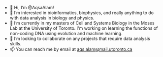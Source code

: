 - 👋 Hi, I’m @AqsaAlam! 
- 👀 I’m interested in bioinformatics, biophysics, and really anything to do with data analysis in biology and physics.
- 🌱 I’m currently in my masters of Cell and Systems Biology in the Moses Lab at the University of Toronto. 
      I'm working on learning the functions of non-coding DNA using evolution and machine learning.
- 💞️ I’m looking to collaborate on any projects that require data analysis skills.
- 📫 You can reach me by email at aqs.alam@mail.utoronto.ca

<!---
AqsaAlam/AqsaAlam is a ✨ special ✨ repository because its `README.md` (this file) appears on your GitHub profile.
You can click the Preview link to take a look at your changes.
--->
